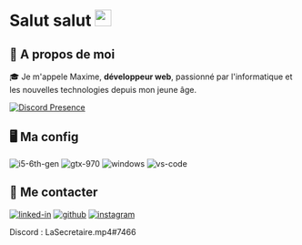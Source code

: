 # Salut salut <img src="https://media.giphy.com/media/hvRJCLFzcasrR4ia7z/giphy.gif" width="29px">

## 🚀 A propos de moi

🎓 Je m'appele Maxime, **développeur web**, passionné par l'informatique et les nouvelles technologies depuis mon jeune âge.

[![Discord Presence](https://lanyard.cnrad.dev/api/166871127761747968)](https://discord.com/users/166871127761747968)

## 🖥️ Ma config

![i5-6th-gen](https://img.shields.io/badge/Intel-Core_i5_6th-0071C5?style=for-the-badge&logo=intel&logoColor=white)
![gtx-970](https://img.shields.io/badge/NVIDIA-GTX_970-76B900?style=for-the-badge&logo=nvidia&logoColor=white)
![windows](https://img.shields.io/badge/Windows_10-0078D6?style=for-the-badge&logo=windows&logoColor=white)
![vs-code](https://img.shields.io/badge/VS_Code-007ACC?style=for-the-badge&logo=Visual-Studio-Code&logoColor=white)

## 🔗 Me contacter

[![linked-in](https://img.shields.io/badge/Linked_In-0077B5?style=for-the-badge&logo=LinkedIn&logoColor=white)](https://www.linkedin.com/in/maxime-hery/)
[![github](https://img.shields.io/badge/GitHub-000000?style=for-the-badge&logo=GitHub&logoColor=white)](https://github.com/maximehery)
[![instagram](https://img.shields.io/badge/Instagram-E4405F?style=for-the-badge&logo=instagram&logoColor=white)](https://www.instagram.com/splash15195/)

Discord : LaSecretaire.mp4#7466
